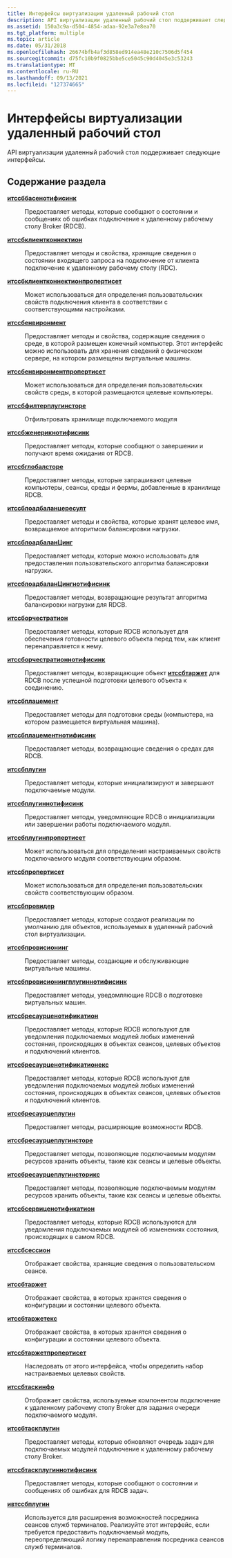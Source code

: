 ```yaml
---
title: Интерфейсы виртуализации удаленный рабочий стол
description: API виртуализации удаленный рабочий стол поддерживает следующие интерфейсы.
ms.assetid: 150a3c9a-d504-4854-adaa-92e3a7e8ea70
ms.tgt_platform: multiple
ms.topic: article
ms.date: 05/31/2018
ms.openlocfilehash: 26674bfb4af3d858ed914ea48e210c7506d5f454
ms.sourcegitcommit: d75fc10b9f0825bbe5ce5045c90d4045e3c53243
ms.translationtype: MT
ms.contentlocale: ru-RU
ms.lasthandoff: 09/13/2021
ms.locfileid: "127374665"
---
```

# <a name="remote-desktop-virtualization-interfaces"></a>Интерфейсы виртуализации удаленный рабочий стол

API виртуализации удаленный рабочий стол поддерживает следующие интерфейсы.

## <a name="in-this-section"></a>Содержание раздела

<dl> <dt>

[**итссббасенотифисинк**](/windows/desktop/api/sbtsv/nn-sbtsv-itssbbasenotifysink)
</dt> <dd>

Предоставляет методы, которые сообщают о состоянии и сообщениях об ошибках подключение к удаленному рабочему столу Broker (RDCB).

</dd> <dt>

[**итссбклиентконнектион**](/windows/desktop/api/sbtsv/nn-sbtsv-itssbclientconnection)
</dt> <dd>

Предоставляет методы и свойства, хранящие сведения о состоянии входящего запроса на подключение от клиента подключение к удаленному рабочему столу (RDC).

</dd> <dt>

[**итссбклиентконнектионпропертисет**](/windows/win32/api/sbtsv/nn-sbtsv-itssbclientconnectionpropertyset)
</dt> <dd>

Может использоваться для определения пользовательских свойств подключения клиента в соответствии с соответствующими настройками.

</dd> <dt>

[**итссбенвиронмент**](/windows/desktop/api/sbtsv/nn-sbtsv-itssbenvironment)
</dt> <dd>

Предоставляет методы и свойства, содержащие сведения о среде, в которой размещен конечный компьютер. Этот интерфейс можно использовать для хранения сведений о физическом сервере, на котором размещены виртуальные машины.

</dd> <dt>

[**итссбенвиронментпропертисет**](/windows/win32/api/sbtsv/nn-sbtsv-itssbenvironmentpropertyset)
</dt> <dd>

Может использоваться для определения пользовательских свойств среды, в которой размещаются целевые компьютеры.

</dd> <dt>

[**итссбфилтерплугинсторе**](/windows/desktop/api/sbtsv/nn-sbtsv-itssbfilterpluginstore)
</dt> <dd>

Отфильтровать хранилище подключаемого модуля

</dd> <dt>

[**итссбженерикнотифисинк**](/windows/desktop/api/sbtsv/nn-sbtsv-itssbgenericnotifysink)
</dt> <dd>

Предоставляет методы, которые сообщают о завершении и получают время ожидания от RDCB.

</dd> <dt>

[**итссбглобалсторе**](/windows/desktop/api/sbtsv/nn-sbtsv-itssbglobalstore)
</dt> <dd>

Предоставляет методы, которые запрашивают целевые компьютеры, сеансы, среды и фермы, добавленные в хранилище RDCB.

</dd> <dt>

[**итссблоадбаланцересулт**](/windows/desktop/api/sbtsv/nn-sbtsv-itssbloadbalanceresult)
</dt> <dd>

Предоставляет методы и свойства, которые хранят целевое имя, возвращаемое алгоритмом балансировки нагрузки.

</dd> <dt>

[**итссблоадбаланЦинг**](/windows/desktop/api/sbtsv/nn-sbtsv-itssbloadbalancing)
</dt> <dd>

Предоставляет методы, которые можно использовать для предоставления пользовательского алгоритма балансировки нагрузки.

</dd> <dt>

[**итссблоадбаланЦингнотифисинк**](/windows/desktop/api/sbtsv/nn-sbtsv-itssbloadbalancingnotifysink)
</dt> <dd>

Предоставляет методы, возвращающие результат алгоритма балансировки нагрузки для RDCB.

</dd> <dt>

[**итссборчестратион**](/windows/desktop/api/sbtsv/nn-sbtsv-itssborchestration)
</dt> <dd>

Предоставляет методы, которые RDCB использует для обеспечения готовности целевого объекта перед тем, как клиент перенаправляется к нему.

</dd> <dt>

[**итссборчестратионнотифисинк**](/windows/desktop/api/sbtsv/nn-sbtsv-itssborchestrationnotifysink)
</dt> <dd>

Предоставляет методы, возвращающие объект [**итссбтаржет**](/windows/desktop/api/sbtsv/nn-sbtsv-itssbtarget) для RDCB после успешной подготовки целевого объекта к соединению.

</dd> <dt>

[**итссбплацемент**](/windows/desktop/api/sbtsv/nn-sbtsv-itssbplacement)
</dt> <dd>

Предоставляет методы для подготовки среды (компьютера, на котором размещается виртуальная машина).

</dd> <dt>

[**итссбплацементнотифисинк**](/windows/desktop/api/sbtsv/nn-sbtsv-itssbplacementnotifysink)
</dt> <dd>

Предоставляет методы, возвращающие сведения о средах для RDCB.

</dd> <dt>

[**итссбплугин**](/windows/desktop/api/sbtsv/nn-sbtsv-itssbplugin)
</dt> <dd>

Предоставляет методы, которые инициализируют и завершают подключаемые модули.

</dd> <dt>

[**итссбплугиннотифисинк**](/windows/desktop/api/sbtsv/nn-sbtsv-itssbpluginnotifysink)
</dt> <dd>

Предоставляет методы, уведомляющие RDCB о инициализации или завершении работы подключаемого модуля.

</dd> <dt>

[**итссбплугинпропертисет**](/windows/win32/api/sbtsv/nn-sbtsv-itssbpluginpropertyset)
</dt> <dd>

Может использоваться для определения настраиваемых свойств подключаемого модуля соответствующим образом.

</dd> <dt>

[**итссбпропертисет**](/windows/win32/api/sbtsv/nn-sbtsv-itssbpropertyset)
</dt> <dd>

Может использоваться для определения пользовательских свойств соответствующим образом.

</dd> <dt>

[**итссбпровидер**](/windows/desktop/api/sbtsv/nn-sbtsv-itssbprovider)
</dt> <dd>

Предоставляет методы, которые создают реализации по умолчанию для объектов, используемых в удаленный рабочий стол виртуализации.

</dd> <dt>

[**итссбпровисионинг**](/windows/desktop/api/sbtsv/nn-sbtsv-itssbprovisioning)
</dt> <dd>

Предоставляет методы, создающие и обслуживающие виртуальные машины.

</dd> <dt>

[**итссбпровисионингплугиннотифисинк**](/windows/desktop/api/sbtsv/nn-sbtsv-itssbprovisioningpluginnotifysink)
</dt> <dd>

Предоставляет методы, уведомляющие RDCB о подготовке виртуальных машин.

</dd> <dt>

[**итссбресаурценотификатион**](/windows/desktop/api/sbtsv/nn-sbtsv-itssbresourcenotification)
</dt> <dd>

Предоставляет методы, которые RDCB используют для уведомления подключаемых модулей любых изменений состояния, происходящих в объектах сеансов, целевых объектов и подключений клиентов.

</dd> <dt>

[**итссбресаурценотификатионекс**](/windows/desktop/api/sbtsv/nn-sbtsv-itssbresourcenotificationex)
</dt> <dd>

Предоставляет методы, которые RDCB используют для уведомления подключаемых модулей любых изменений состояния, происходящих в объектах сеансов, целевых объектов и подключений клиентов.

</dd> <dt>

[**итссбресаурцеплугин**](/windows/win32/api/sbtsv/nn-sbtsv-itssbresourceplugin)
</dt> <dd>

Предоставляет методы, расширяющие возможности RDCB.

</dd> <dt>

[**итссбресаурцеплугинсторе**](/windows/desktop/api/sbtsv/nn-sbtsv-itssbresourcepluginstore)
</dt> <dd>

Предоставляет методы, позволяющие подключаемым модулям ресурсов хранить объекты, такие как сеансы и целевые объекты.

</dd> <dt>

[**итссбресаурцеплугинсторикс**](itssbresourcepluginstoreex.md)
</dt> <dd>

Предоставляет методы, позволяющие подключаемым модулям ресурсов хранить объекты, такие как сеансы и целевые объекты.

</dd> <dt>

[**итссбсервиценотификатион**](/windows/desktop/api/sbtsv/nn-sbtsv-itssbservicenotification)
</dt> <dd>

Предоставляет методы, которые RDCB используются для уведомления подключаемых модулей об изменениях состояния, происходящих в самом RDCB.

</dd> <dt>

[**итссбсессион**](/windows/desktop/api/sbtsv/nn-sbtsv-itssbsession)
</dt> <dd>

Отображает свойства, хранящие сведения о пользовательском сеансе.

</dd> <dt>

[**итссбтаржет**](/windows/desktop/api/sbtsv/nn-sbtsv-itssbtarget)
</dt> <dd>

Отображает свойства, в которых хранятся сведения о конфигурации и состоянии целевого объекта.

</dd> <dt>

[**итссбтаржетекс**](itssbtargetex.md)
</dt> <dd>

Отображает свойства, в которых хранятся сведения о конфигурации и состоянии целевого объекта.

</dd> <dt>

[**итссбтаржетпропертисет**](/windows/win32/api/sbtsv/nn-sbtsv-itssbtargetpropertyset)
</dt> <dd>

Наследовать от этого интерфейса, чтобы определить набор настраиваемых целевых свойств.

</dd> <dt>

[**итссбтаскинфо**](/windows/desktop/api/sbtsv/nn-sbtsv-itssbtaskinfo)
</dt> <dd>

Отображает свойства, используемые компонентом подключение к удаленному рабочему столу Broker для задания очереди подключаемого модуля.

</dd> <dt>

[**итссбтаскплугин**](/windows/desktop/api/sbtsv/nn-sbtsv-itssbtaskplugin)
</dt> <dd>

Предоставляет методы, которые обновляют очередь задач для подключаемых модулей подключение к удаленному рабочему столу Broker.

</dd> <dt>

[**итссбтаскплугиннотифисинк**](/windows/desktop/api/sbtsv/nn-sbtsv-itssbtaskpluginnotifysink)
</dt> <dd>

Предоставляет методы, которые сообщают о состоянии и сообщениях об ошибках для RDCB задач.

</dd> <dt>

[**ивтссбплугин**](/windows/desktop/api/Tssbx/nn-tssbx-iwtssbplugin)
</dt> <dd>

Используется для расширения возможностей посредника сеансов служб терминалов. Реализуйте этот интерфейс, если требуется предоставить подключаемый модуль, переопределяющий логику перенаправления посредника сеансов служб терминалов.

</dd> </dl>

 

 
